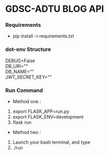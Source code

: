 # GDSC-ADTU BLOG API

### Requirements
* pip install -r requirements.txt

### dot-env Structure
DEBUG=False<br>
DB_URI=""<br>
DB_NAME=""<br>
JWT_SECRET_KEY=""

### Run Command
* Method one :
1. export FLASK_APP=run.py
2. export FLASK_ENV=development
3. flask run

* Method two :
1. Launch your bash terminal, and type
2. ./run
<br>